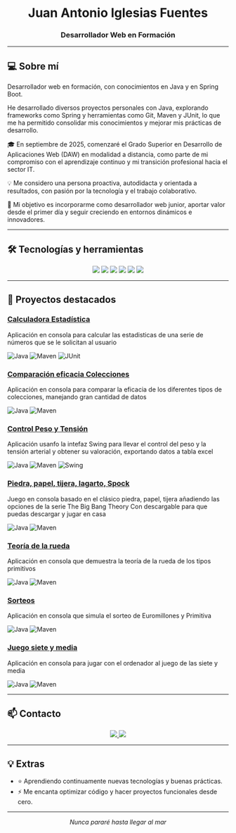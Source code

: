 <h1 align="center">Juan Antonio Iglesias Fuentes</h1>
<h3 align="center">Desarrollador Web en Formación</h3>



---

## 💻 Sobre mí

Desarrollador web en formación, con conocimientos en Java y en Spring Boot.

He desarrollado diversos proyectos personales con Java, explorando frameworks como Spring y herramientas como Git, Maven y JUnit, lo que me ha permitido consolidar mis conocimientos y mejorar mis prácticas de desarrollo.

🎓 En septiembre de 2025, comenzaré el Grado Superior en Desarrollo de Aplicaciones Web (DAW) en modalidad a distancia, como parte de mi compromiso con el aprendizaje continuo y mi transición profesional hacia el sector IT.

💡 Me considero una persona proactiva, autodidacta y orientada a resultados, con pasión por la tecnología y el trabajo colaborativo.

🎯 Mi objetivo es incorporarme como desarrollador web junior, aportar valor desde el primer día y seguir creciendo en entornos dinámicos e innovadores.

---

## 🛠️ Tecnologías y herramientas


<p align="center">
  <img src="https://img.shields.io/badge/Java-ED8B00?style=for-the-badge&logo=java&logoColor=white" /> 
  <img src="https://img.shields.io/badge/Spring%20Boot-6DB33F?style=for-the-badge&logo=springboot&logoColor=white" />   
  <img src="https://img.shields.io/badge/Maven-C71A36?style=for-the-badge&logo=apachemaven&logoColor=white" />   
  <img src="https://img.shields.io/badge/IntelliJ%20IDEA-000000?style=for-the-badge&logo=intellijidea&logoColor=white" />
  <img src="https://img.shields.io/badge/VS%20Code-007ACC?style=for-the-badge&logo=visualstudiocode&logoColor=white" />
  <img src="https://img.shields.io/badge/Ubuntu-E95420?style=for-the-badge&logo=ubuntu&logoColor=white" />
  
</p>

---

## 📂 Proyectos destacados

  
### [Calculadora Estadística](https://github.com/jiglef/CalculadoraEstadisticas)

Aplicación en consola para calcular las estadisticas de una serie de números que se le solicitan al usuario

![Java](https://img.shields.io/badge/Java-ED8B00?style=flat-square&logo=java&logoColor=white)
![Maven](https://img.shields.io/badge/Maven-C71A36?style=flat-square&logo=apachemaven&logoColor=white)
![JUnit](https://img.shields.io/badge/JUnit-25A162?style=flat-square&logo=junit5&logoColor=white)

### [Comparación eficacia Colecciones](https://github.com/jiglef/Colecciones)

Aplicación en consola para comparar la eficacia de los diferentes tipos de colecciones, manejando gran cantidad de datos

![Java](https://img.shields.io/badge/Java-ED8B00?style=flat-square&logo=java&logoColor=white)
![Maven](https://img.shields.io/badge/Maven-C71A36?style=flat-square&logo=apachemaven&logoColor=white)


### [Control Peso y Tensión](https://github.com/jiglef/ControlPesoTension)

Aplicación usanfo la intefaz Swing para llevar el control del peso y la tensión arterial y obtener su valoración, exportando datos a tabla excel

![Java](https://img.shields.io/badge/Java-ED8B00?style=flat-square&logo=java&logoColor=white)
![Maven](https://img.shields.io/badge/Maven-C71A36?style=flat-square&logo=apachemaven&logoColor=white)
![Swing](https://img.shields.io/badge/Swing-007396?style=flat-square&logo=java&logoColor=white)

### [Piedra, papel, tijera, lagarto, Spock](https://github.com/jiglef/PiedraPapelTijeraLagartoSpock)

Juego en consola basado en el clásico piedra, papel, tijera añadiendo las opciones de la serie The Big Bang Theory
Con descargable para que puedas descargar y jugar en casa

![Java](https://img.shields.io/badge/Java-ED8B00?style=flat-square&logo=java&logoColor=white)
![Maven](https://img.shields.io/badge/Maven-C71A36?style=flat-square&logo=apachemaven&logoColor=white)

### [Teoría de la rueda](https://github.com/jiglef/TeoriaRueda)

Aplicación en consola que demuestra la teoría de la rueda de los tipos primitivos

![Java](https://img.shields.io/badge/Java-ED8B00?style=flat-square&logo=java&logoColor=white)
![Maven](https://img.shields.io/badge/Maven-C71A36?style=flat-square&logo=apachemaven&logoColor=white)

### [Sorteos](https://github.com/jiglef/Sorteos)

Aplicación en consola que simula el sorteo de Euromillones y Primitiva

![Java](https://img.shields.io/badge/Java-ED8B00?style=flat-square&logo=java&logoColor=white)
![Maven](https://img.shields.io/badge/Maven-C71A36?style=flat-square&logo=apachemaven&logoColor=white)

### [Juego siete y media](https://github.com/jiglef/SieteYMedia)

Aplicación en consola para jugar con el ordenador al juego de las siete y media

![Java](https://img.shields.io/badge/Java-ED8B00?style=flat-square&logo=java&logoColor=white)
![Maven](https://img.shields.io/badge/Maven-C71A36?style=flat-square&logo=apachemaven&logoColor=white)




---

## 📫 Contacto

<p align="center">
  <a href="https://www.linkedin.com/in/jiglef " target="_blank">
    <img src="https://img.shields.io/badge/LinkedIn-0A66C2?style=for-the-badge&logo=linkedin&logoColor=white" />
  </a>
  <a href="mailto:juan.iglesiasfuentes@gmail.com">
    <img src="https://img.shields.io/badge/Email-D14836?style=for-the-badge&logo=gmail&logoColor=white" />
  </a>
</p>

---

## 💡 Extras  
- ⭐ Aprendiendo continuamente nuevas tecnologías y buenas prácticas.  
- ⚡ Me encanta optimizar código y hacer proyectos funcionales desde cero.  

---

<p align="center"><em>Nunca pararé hasta llegar al mar</em></p>
